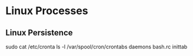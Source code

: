 # Linux Processes
## Linux Persistence
sudo cat /etc/cronta
ls -l /var/spool/cron/crontabs
daemons
bash.rc
inittab
